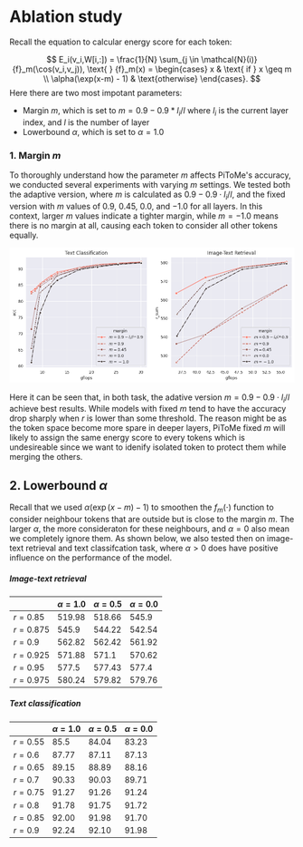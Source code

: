 

# Ablation study
Recall the equation to calcular energy score for each token: 

$$
 E_i(v_i,W[i,:]) = \frac{1}{N} \sum_{j \in \mathcal{N}(i)}  {f}_m(\cos(v_i,v_j)), \text{ } {f}_m(x) = \begin{cases}
            x  & \text{ if }  x \geq m \\
            \alpha(\exp(x-m) - 1) & \text{otherwise}
        \end{cases}. 
$$
Here there are two most impotant parameters:
- Margin $m$, which is set to $m=0.9 - 0.9 * l_i/l$ where $l_i$ is the current layer index, and $l$ is the number of layer
- Lowerbound $\alpha$, which is set to $\alpha=1.0$


### 1. Margin $m$ 

To thoroughly understand how the parameter $m$ affects PiToMe's accuracy, we conducted several experiments with varying $m$ settings. We tested both the adaptive version, where $m$ is calculated as $0.9 - 0.9 \cdot l_i/l$, and the fixed version with $m$ values of $0.9$, $0.45$, $0.0$, and $-1.0$ for all layers. In this context, larger $m$ values indicate a tighter margin, while $m = -1.0$ means there is no margin at all, causing each token to consider all other tokens equally.

![Ablation study of parameter m ](figures/ablation_study_margin.png)

Here it can be seen that, in both task, the adative version $m=0.9 - 0.9 \cdot l_i/l$ achieve best results. While models with fixed $m$ tend to have the accuracy drop sharply when $r$ is lower than some threshold. The reason might be as the token space become more spare in deeper layers, PiToMe fixed $m$ will likely to assign the same energy score to every tokens which is undesireable since we want to idenify isolated token to protect them while merging the others. 

## 2. Lowerbound $\alpha$ 

Recall that we used $\alpha(\exp(x-m) - 1)$ to smoothen the $f_m(\cdot)$ function to consider neighbour tokens that are outside but is close to the margin $m$. The larger $\alpha$, the more consideraton for these neighbours, and $\alpha=0$ also mean we completely ignore them. As shown below, we also tested then on image-text retrieval and text classifcation task, where $\alpha > 0$ does have positive influence on the performance of the model.  
##### Image-text retrieval
| | $\alpha=1.0$ | $\alpha=0.5$ | $\alpha=0.0$|
|----------|----------|----------|----------|
| $r=0.85$ | 519.98 | 518.66 |545.9|
| $r=0.875$ | 545.9 | 544.22 |542.54|
| $r=0.9$ |562.82 | 562.42| 561.92|
| $r=0.925$ | 571.88| 571.1 | 570.62 |
| $r=0.95$ | 577.5 | 577.43 | 577.4 |
| $r=0.975$ | 580.24 | 579.82| 579.76|

##### Text classification 


|  | $\alpha=1.0$ | $\alpha=0.5$ | $\alpha=0.0$|
|----------|----------|----------|----------|
| $r=0.55$ | 85.5| 84.04| 83.23 |
| $r=0.6$ | 87.77| 87.11 | 87.13|
| $r=0.65$ | 89.15| 88.89 | 88.16 |
| $r=0.7$ | 90.33| 90.03 | 89.71 |
| $r=0.75$ |91.27| 91.26 | 91.24 |
| $r=0.8$ | 91.78 | 91.75| 91.72 |
| $r=0.85$ | 92.00 | 91.98 | 91.70 |
| $r=0.9$ | 92.24 | 92.10 | 91.98 |


